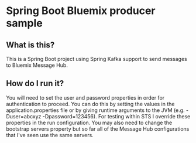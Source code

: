 Spring Boot Bluemix producer sample
===================================

What is this?
-------------
This is a Spring Boot project using Spring Kafka support to send messages to Bluemix Message Hub.

How do I run it?  
---------------
You will need to set the user and password properties in order for authentication to proceed. You can do this by setting the values in the application.properties file or by giving runtime arguments to the JVM (e.g. -Duser=abcxyz -Dpassword=123456). For testing within STS I override these properties in the run configuration. You may also need to change the bootstrap servers property but so far all of the Message Hub configurations that I've seen use the same servers.
